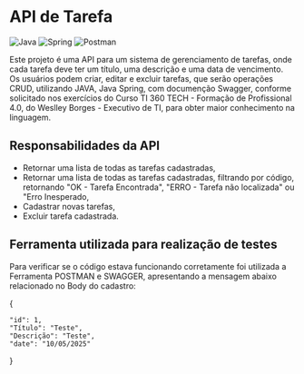 # API de Tarefa
![Java](https://img.shields.io/badge/java-%23ED8B00.svg?style=for-the-badge&logo=openjdk&logoColor=white) ![Spring](https://img.shields.io/badge/spring-%236DB33F.svg?style=for-the-badge&logo=spring&logoColor=white) ![Postman](https://img.shields.io/badge/Postman-FF6C37.svg?style=for-the-badge&logo=Postman&logoColor=white)

Este projeto é uma API para um sistema de gerenciamento de tarefas, onde cada tarefa deve ter um título, uma descrição e uma data de vencimento. Os usuários podem criar, editar e excluir tarefas, que serão operações CRUD, utilizando JAVA, Java Spring, com documenção Swagger, conforme solicitado nos exercícios do Curso TI 360 TECH - Formação de Profissional 4.0, do Weslley Borges - Executivo de TI, para obter maior conhecimento na linguagem.

## Responsabilidades da API
- Retornar uma lista de todas as tarefas cadastradas,
- Retornar uma lista de todas as tarefas cadastradas, filtrando por código, retornando "OK - Tarefa Encontrada", "ERRO - Tarefa não localizada" ou "Erro Inesperado,
- Cadastrar novas tarefas,
- Excluir tarefa cadastrada.

## Ferramenta utilizada para realização de testes
Para verificar se o código estava funcionando corretamente foi utilizada a Ferramenta POSTMAN e SWAGGER, apresentando a mensagem abaixo relacionado no Body do cadastro:

{
    
    "id": 1,
    "Título": "Teste",
    "Descrição": "Teste",
    "date": "10/05/2025"    
}




